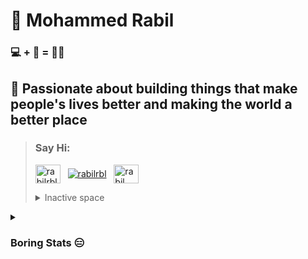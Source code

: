 # 🧑 Mohammed Rabil  
### 💻 + 💖 = 👨‍💻
## 🍥 Passionate about building things that make people's lives better and making the world a better place

>    ### Say Hi:
>    <p align="left">
>    <a href="https://linkedin.com/in/rabilrbl" target="_blank"><img align="center" src="https://raw.githubusercontent.com/rahuldkjain/github-profile-readme-generator/master/src/images/icons/Social/linked-in-alt.svg" alt="rabilrbl" height="30" width="40" /></a>&nbsp;&nbsp;
>    <a href="https://telegram.me/rabilrbl" target="_blank"><img align="center" src="https://cdn-icons-png.flaticon.com/32/2111/2111644.png" alt="rabilrbl" /></a>&nbsp;&nbsp;
>   <a href="https://www.hackerrank.com/rabil" target="_blank"><img align="center" src="https://raw.githubusercontent.com/rahuldkjain/github-profile-readme-generator/master/src/images/icons/Social/hackerrank.svg" alt="rabil" height="30" width="40" /></a>
>  <details>
>  <summary>Inactive space</summary>
>  <a href="https://instagram.com/rabilrbl" target="_blank"><img align="center" src="https://raw.githubusercontent.com/rahuldkjain/github-profile-readme-generator/master/src/images/icons/Social/instagram.svg" alt="rabilrbl" height="30" width="40" /></a>&nbsp;&nbsp;
>   <a href="https://twitter.com/rabilrbl" target="_blank"><img align="center" src="https://raw.githubusercontent.com/rahuldkjain/github-profile-readme-generator/master/src/images/icons/Social/twitter.svg" alt="rabilrbl" height="30" width="40" /></a>&nbsp;&nbsp;
>   </details>
>  </p>
  <details>
<summary><h3>Boring Stats 😑</h3></summary>
<p align="center">
  
 <img src="https://github-readme-stats.vercel.app/api?username=rabilrbl&show_icons=true&locale=en&count_private=true&theme=radical" alt="rabilrbl" />
 &nbsp;
  <img src="https://github-readme-streak-stats.herokuapp.com/?user=rabilrbl&count_private=true&theme=radical" alt="rabilrbl" />
  <img align="center" src="https://activity-graph.herokuapp.com/graph?username=rabilrbl&bg_color=0D1117&color=5BCDEC&line=5BCDEC&point=FFFFFF&hide_border=true" alt="Rabil's Github Graph" />
</p>
 </details>
